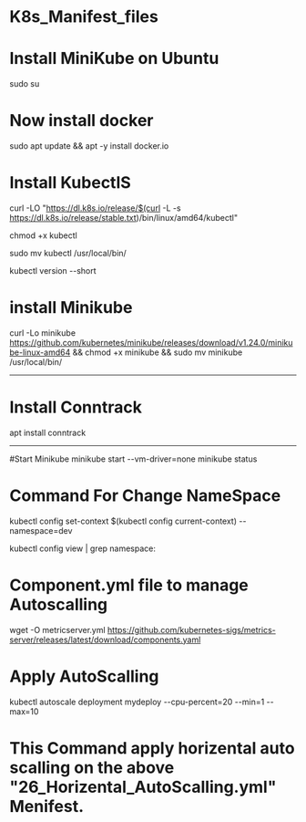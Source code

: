 # K8s_Manifest_files

# Install MiniKube on Ubuntu 

sudo su

# Now install docker

sudo apt update && apt -y install docker.io
# Install KubectlS

curl -LO "https://dl.k8s.io/release/$(curl -L -s https://dl.k8s.io/release/stable.txt)/bin/linux/amd64/kubectl"

chmod +x kubectl

sudo mv kubectl /usr/local/bin/

kubectl version --short

# install Minikube

curl -Lo minikube https://github.com/kubernetes/minikube/releases/download/v1.24.0/minikube-linux-amd64 
&& chmod +x minikube && sudo mv minikube /usr/local/bin/

*****************************************************************************
# Install Conntrack
apt install conntrack
*******************************************************************************
#Start Minikube
 minikube start --vm-driver=none
 minikube status

 # Command For Change NameSpace

kubectl config set-context $(kubectl config current-context) --namespace=dev

kubectl config view | grep namespace:

# Component.yml file to manage Autoscalling

wget -O metricserver.yml https://github.com/kubernetes-sigs/metrics-server/releases/latest/download/components.yaml


# Apply AutoScalling 

kubectl autoscale deployment mydeploy --cpu-percent=20 --min=1 --max=10

# This Command apply horizental auto scalling on the above "26_Horizental_AutoScalling.yml" Menifest.